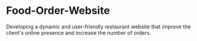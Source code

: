 # Food-Order-Website
Developing a dynamic and user-friendly restaurant website that improve the client's online presence and increase the number of orders.
